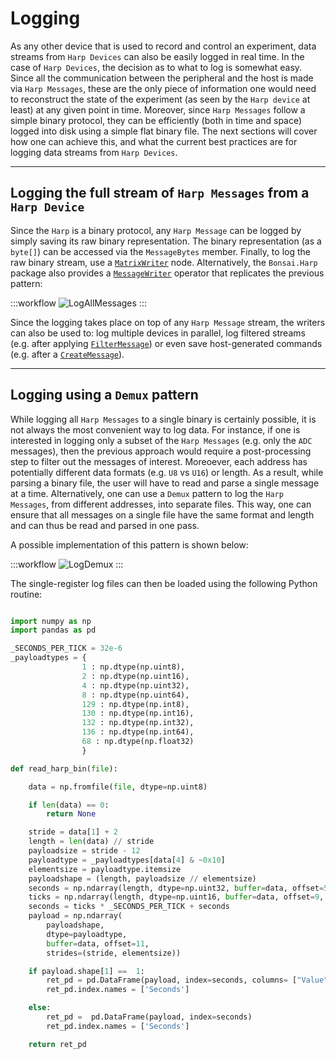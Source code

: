 # Logging

As any other device that is used to record and control an experiment, data streams from `Harp Devices` can also be easily logged in real time.
In the case of `Harp Devices`, the decision as to what to log is somewhat easy. Since all the communication between the peripheral and the host is made via `Harp Messages`, these are the only piece of information one would need to reconstruct the state of the experiment (as seen by the `Harp device` at least) at any given point in time.
Moreover, since `Harp Messages` follow a simple binary protocol, they can be efficiently (both in time and space) logged into disk using a simple flat binary file. The next sections will cover how one can achieve this, and what the current best practices are for logging data streams from `Harp Devices`.


---


## Logging the full stream of `Harp Messages` from a `Harp Device`

Since the `Harp` is a binary protocol, any `Harp Message` can be logged by simply saving its raw binary representation. The binary representation (as a `byte[]`) can be accessed via the `MessageBytes` member. Finally, to log the raw binary stream, use a [`MatrixWriter`](xref:Bonsai.Dsp.MatrixWriter) node. Alternatively, the `Bonsai.Harp` package also provides a [`MessageWriter`](xref:Bonsai.Harp.MessageWriter) operator that replicates the previous pattern:

:::workflow
![LogAllMessages](~/workflows/log-all-messages.bonsai)
:::

Since the logging takes place on top of any `Harp Message` stream, the writers can also be used to: log multiple devices in parallel, log filtered streams (e.g. after applying [`FilterMessage`](xref:Bonsai.Harp.FilterMessage)) or even save host-generated commands (e.g. after a [`CreateMessage`](xref:Bonsai.Harp.CreateMessage)).

---

## Logging using a `Demux` pattern

While logging all `Harp Messages` to a single binary is certainly possible, it is not always the most convenient way to log data. For instance, if one is interested in logging only a subset of the `Harp Messages` (e.g. only the `ADC` messages), then the previous approach would require a post-processing step to filter out the messages of interest. Moreoever, each address has potentially different data formats (e.g. `U8` vs `U16`) or length. As a result, while parsing a binary file, the user will have to read and parse a single message at a time. Alternatively, one can use a `Demux` pattern to log the `Harp Messages`, from different addresses, into separate files. This way, one can ensure that all messages on a single file have the same format and length and can thus be read and parsed in one pass.

A possible implementation of this pattern is shown below:

:::workflow
![LogDemux](~/workflows/log-demux.bonsai)
:::

The single-register log files can then be loaded using the following Python routine:

```Python

import numpy as np
import pandas as pd

_SECONDS_PER_TICK = 32e-6
_payloadtypes = {
                1 : np.dtype(np.uint8),
                2 : np.dtype(np.uint16),
                4 : np.dtype(np.uint32),
                8 : np.dtype(np.uint64),
                129 : np.dtype(np.int8),
                130 : np.dtype(np.int16),
                132 : np.dtype(np.int32),
                136 : np.dtype(np.int64),
                68 : np.dtype(np.float32)
                }

def read_harp_bin(file):

    data = np.fromfile(file, dtype=np.uint8)

    if len(data) == 0:
        return None

    stride = data[1] + 2
    length = len(data) // stride
    payloadsize = stride - 12
    payloadtype = _payloadtypes[data[4] & ~0x10]
    elementsize = payloadtype.itemsize
    payloadshape = (length, payloadsize // elementsize)
    seconds = np.ndarray(length, dtype=np.uint32, buffer=data, offset=5, strides=stride)
    ticks = np.ndarray(length, dtype=np.uint16, buffer=data, offset=9, strides=stride)
    seconds = ticks * _SECONDS_PER_TICK + seconds
    payload = np.ndarray(
        payloadshape,
        dtype=payloadtype,
        buffer=data, offset=11,
        strides=(stride, elementsize))

    if payload.shape[1] ==  1:
        ret_pd = pd.DataFrame(payload, index=seconds, columns= ["Value"])
        ret_pd.index.names = ['Seconds']

    else:
        ret_pd =  pd.DataFrame(payload, index=seconds)
        ret_pd.index.names = ['Seconds']

    return ret_pd

```